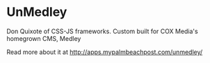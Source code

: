 # UnMedley
Don Quixote of CSS-JS frameworks. Custom built for COX Media's homegrown CMS, Medley

Read more about it at http://apps.mypalmbeachpost.com/unmedley/
